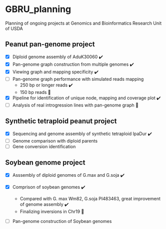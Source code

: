 # GBRU_planning
Planning of ongoing projects at Genomics and Bioinformatics Research Unit of USDA

## Peanut pan-genome project
- [x] Diploid genome assembly of AduK30060 :heavy_check_mark:
- [x] Pan-genome graph construction from multiple genomes :heavy_check_mark:
- [x] Viewing graph and mapping specificity :heavy_check_mark:
- [ ] Pan-genome graph performance with simulated reads mapping
   - 250 bp or longer reads :heavy_check_mark:
   - 150 bp reads :flight_departure:
- [x] Pipeline for identification of unique node, mapping and coverage plot  :heavy_check_mark:
- [ ] Analysis of real introgression lines with pan-genome graph :flight_departure:

## Synthetic tetraploid peanut project
- [x] Sequencing and genome assembly of synthetic tetraploid IpaDur :heavy_check_mark:
- [ ] Genome comparison with diploid parents 
- [ ] Gene conversion identification

## Soybean genome project
- [x] Asssembly of diploid genomes of G.max and G.soja :heavy_check_mark:
- [x] Comprison of soybean genomes :heavy_check_mark:
  - Compared with G. max Wm82, G.soja PI483463, great improvement of genome assembly :heavy_check_mark:
  - Finalizing inversions in Chr19 :flight_departure:
- [ ] Pan-genome construction of Soybean genomes


